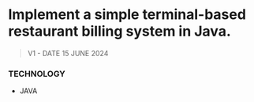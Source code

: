  # Implement a simple terminal-based restaurant billing system in Java.
 > V1 - DATE 15 JUNE 2024
 ### TECHNOLOGY
 - JAVA
 